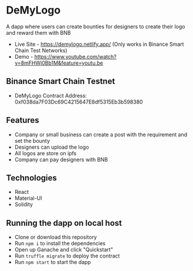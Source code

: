 # DeMyLogo
A dapp where users can create bounties for designers to create their logo and reward them with BNB

- Live Site - https://demylogo.netlify.app/  (Only works in Binance Smart Chain Test Networks)
- Demo - https://www.youtube.com/watch?v=8mFHWj0Bb1M&feature=youtu.be

## Binance Smart Chain Testnet
- DeMyLogo Contract Address: 0xf038da7F03Dc69C4215647E8df5315Eb3b598380

## Features
- Company or small business can create a post with the requirement and set the bounty
- Designers can upload the logo
- All logos are store on ipfs
- Company can pay designers with BNB

## Technologies
- React
- Material-UI
- Solidity

## Running the dapp on local host
- Clone or download this repository
- Run `npm i` to install the dependencies
- Open up Ganache and click "Quickstart"
- Run `truffle migrate` to deploy the contract
- Run `npm start` to start the dapp